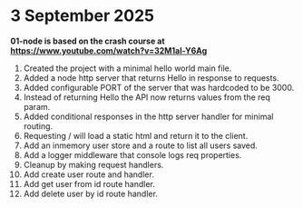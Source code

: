 # 3 September 2025

**01-node is based on the crash course at https://www.youtube.com/watch?v=32M1al-Y6Ag**

1. Created the project with a minimal hello world main file.
2. Added a node http server that returns Hello in response to requests.
3. Added configurable PORT of the server that was hardcoded to be 3000.
4. Instead of returning Hello the API now returns values from the req param.
5. Added conditional responses in the http server handler for minimal routing.
6. Requesting / will load a static html and return it to the client.
7. Add an inmemory user store and a route to list all users saved.
8. Add a logger middleware that console logs req properties.
9. Cleanup by making request handlers.
10. Add create user route and handler.
11. Add get user from id route handler.
12. Add delete user by id route handler.